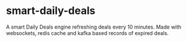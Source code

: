 # smart-daily-deals
A smart Daily Deals engine refreshing deals every 10 minutes. Made with websockets, redis cache and kafka based records of expired deals.
